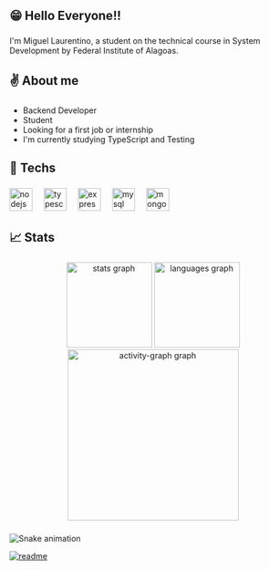 <h2 align="left">😁 Hello Everyone!!</h2>

###

<p align="left">I'm Miguel Laurentino, a student on the technical course in System Development by Federal Institute of Alagoas.</p>

###

<h2 align="left">✌️ About me</h2>

###

- Backend Developer
- Student
- Looking for a first job or internship
- I'm currently studying TypeScript and Testing

###

<h2 align="left">🚀 Techs</h2>

###

<div align="left">
  <img src="https://cdn.jsdelivr.net/gh/devicons/devicon/icons/nodejs/nodejs-original.svg" height="40" alt="nodejs logo"  />
  <img width="12" />
  <img src="https://cdn.jsdelivr.net/gh/devicons/devicon/icons/typescript/typescript-original.svg" height="40" alt="typescript logo"  />
  <img width="12" />
  <img src="https://skillicons.dev/icons?i=express" height="40" alt="express logo"  />
  <img width="12" />
  <img src="https://skillicons.dev/icons?i=mysql" height="40" alt="mysql logo"  />
  <img width="12" />
  <img src="https://skillicons.dev/icons?i=mongodb" height="40" alt="mongodb logo"  />
</div>

###

<h2 align="left">📈 Stats</h2>

###

<div align="center">
  <img src="https://github-readme-stats.vercel.app/api?username=mgl-uhou&hide_title=false&hide_rank=false&show_icons=true&include_all_commits=true&count_private=true&disable_animations=false&theme=nord&locale=en&hide_border=false&order=1" height="150" alt="stats graph"  />
  <img src="https://github-readme-stats.vercel.app/api/top-langs?username=mgl-uhou&locale=en&hide_title=false&layout=compact&card_width=320&langs_count=5&theme=nord&hide_border=false&order=2" height="150" alt="languages graph"  />
  <img src="https://github-readme-activity-graph.vercel.app/graph?username=mgl-uhou&radius=16&theme=nord&area=true&order=5" height="300" alt="activity-graph graph"  />
</div>

###

![Snake animation](https://github.com/mgl-uhou/mgl-uhou/blob/output/github-contribuition-grid-snake.svg)

[![readme](https://github-readme-stats.vercel.app/api/pin/?username=mgl-uhou&repo=mgl-uhou&theme=dracula)](https://github.com/mgl-uhou/mgo-uhou)
